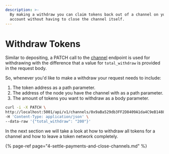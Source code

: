 ```yaml
---
description: >-
  By making a withdraw you can claim tokens back out of a channel on your
  account without having to close the channel itself.
---
```


# Withdraw Tokens

Similar to depositing, a PATCH call to the [channel](../resources/channels.md#withdraw-tokens) endpoint is used  for withdrawing with the difference that a value for `total_withdraw` is provided in the request body.

So, whenever you'd like to make a withdraw your request needs to include:

1. The token address as a path parameter.
2. The address of the node you have the channel with as a path parameter.
3. The amount of tokens you want to withdraw as a body parameter.

```bash
curl -i -X PATCH \
http://localhost:5001/api/v1/channels/0x9aBa529db3FF2D8409A1da4C9eB148879b046700/0x61C808D82A3Ac53231750daDc13c777b59310bD9 \
-H 'Content-Type: application/json' \
--data-raw '{"total_withdraw": "200"}'
```

In the next section we will take a look at how to withdraw all tokens for a channel and how to leave a token network completely.

{% page-ref page="4-settle-payments-and-close-channels.md" %}



